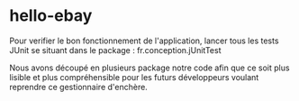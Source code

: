 hello-ebay
==========

Pour verifier le bon fonctionnement de l'application, lancer tous les tests JUnit se situant dans le package : 
fr.conception.jUnitTest

Nous avons découpé en plusieurs package notre code afin que ce soit plus lisible et plus compréhensible pour les futurs développeurs voulant reprendre ce gestionnaire d'enchère.
